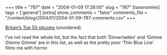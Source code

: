 +++
title = "787"
date = "2004-01-09 17:28:00"
slug = "787"
[taxonomies]
tags = ['general']
[extra]
show_comments = "false"
comments_file = "/content/blog/2004/01/2004-01-09-787-comments.csv"
+++

[Britain’s Top 50 sitcoms](http://www.bbc.co.uk/sitcom/top100_top50.shtml) (unordered).

I’ve not read the whole list, but the fact that both ‘Dinnerladies’ and ‘Gimme Gimme Gimme’ are in this list, as well as the pretty poor ‘Thin Blue Line’ films me with horror.
